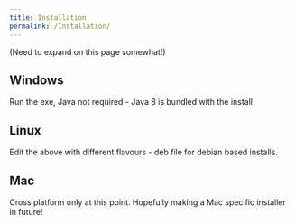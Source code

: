 ```yaml
---
title: Installation
permalink: /Installation/
---
```


(Need to expand on this page somewhat!)

Windows
-------

Run the exe, Java not required - Java 8 is bundled with the install

Linux
-----

Edit the above with different flavours - deb file for debian based installs.

Mac
---

Cross platform only at this point. Hopefully making a Mac specific installer in future!